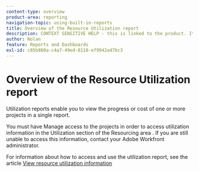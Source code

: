 ```yaml
---
content-type: overview
product-area: reporting
navigation-topic: using-built-in-reports
title: Overview of the Resource Utilization report
description: CONTEXT SENSITIVE HELP - this is linked to the product. It is about a Resource reporting built-in report, so we need to keep it in both areas.
author: Nolan
feature: Reports and Dashboards
exl-id: c85b880a-c4a7-49ed-8118-ef9942a47bc3
---
```

# Overview of the Resource Utilization report

<!--
<p style="color: #ff1493;" data-mc-conditions="QuicksilverOrClassic.Draft mode">CONTEXT SENSITIVE HELP - this is linked to the product. It is about a Resource reporting built-in report, so we need to keep it in both areas.</p>
-->

Utilization reports enable you to view the progress or cost of one or more projects in a single report.

You must have Manage access to the projects in order to access utilization information in the Utilization section of the Resourcing area . If you are still unable to access this information, contact your Adobe Workfront administrator.

For information about how to access and use the utilization report, see the article [View resource utilization information](../../../resource-mgmt/resource-utilization/view-utilization-information.md)
